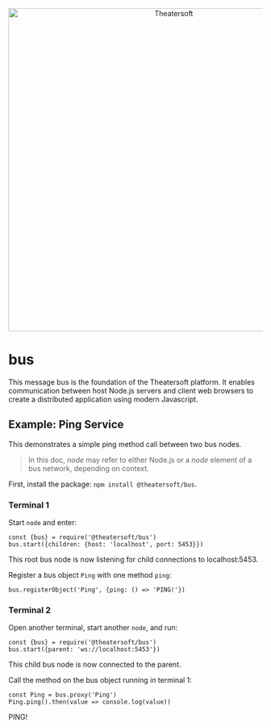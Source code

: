 <p align="center">
<a href="https://www.theatersoft.com">
<img alt="Theatersoft" title="Theatersoft" src="https://www.theatersoft.com/images/theatersoft-logo-text.svg" width="640">
</a>
</p>

# bus
This message bus is the foundation of the Theatersoft platform. It enables communication between host Node.js servers and client web browsers to create a distributed application using modern Javascript.

## Example: Ping Service
This demonstrates a simple ping method call between two bus nodes. 
>In this doc, *node* may refer to either Node.js or a *node* element of a bus network, depending on context.

First, install the package: `npm install @theatersoft/bus`.

### Terminal 1
Start `node` and enter:
```
const {bus} = require('@theatersoft/bus')
bus.start({children: {host: 'localhost', port: 5453}})
```
This root bus node is now listening for child connections to localhost:5453.

Register a bus object `Ping` with one method `ping`:  

```
bus.registerObject('Ping', {ping: () => 'PING!'})
```

### Terminal 2
Open another terminal, start another `node`, and run:
```
const {bus} = require('@theatersoft/bus')
bus.start({parent: 'ws://localhost:5453'})

```
This child bus node is now connected to the parent.

Call the method on the bus object running in terminal 1:
```
const Ping = bus.proxy('Ping')
Ping.ping().then(value => console.log(value))
```
PING!
